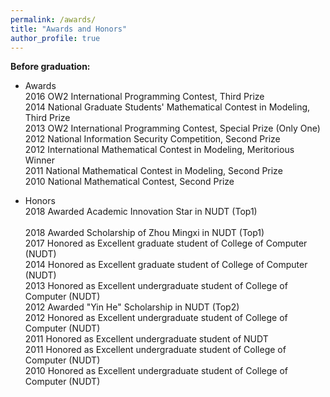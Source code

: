 ```yaml
---
permalink: /awards/
title: "Awards and Honors"
author_profile: true
---
```


<strong>Before graduation:</strong>
* Awards</br> 
2016 OW2 International Programming Contest, Third Prize</br>
2014 National Graduate Students' Mathematical Contest in Modeling, Third Prize</br>
2013 OW2 International Programming Contest, Special Prize (Only One)</br>
2012 National Information Security Competition, Second Prize</br>
2012 International Mathematical Contest in Modeling, Meritorious Winner</br>
2011 National Mathematical Contest in Modeling, Second Prize</br>
2010 National Mathematical Contest, Second Prize</br>

* Honors</br> 
2018 Awarded Academic Innovation Star in NUDT (Top1)</br>  
2018 Awarded Scholarship of Zhou Mingxi in NUDT (Top1)</br>
2017 Honored as Excellent graduate student of College of Computer (NUDT)</br>
2014 Honored as Excellent graduate student of College of Computer (NUDT)</br>
2013 Honored as Excellent undergraduate student of College of Computer (NUDT)</br>
2012 Awarded "Yin He" Scholarship in NUDT (Top2)</br>
2012 Honored as Excellent undergraduate student of College of Computer (NUDT)</br>
2011 Honored as Excellent undergraduate student of NUDT</br>
2011 Honored as Excellent undergraduate student of College of Computer (NUDT) </br>
2010 Honored as Excellent undergraduate student of College of Computer (NUDT) </br>




